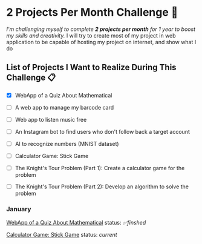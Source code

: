 # 2 Projects Per Month Challenge 🚀

*I'm challenging myself to complete **2 projects per month** for 1 year to boost my skills and creativity.*
I will try to create most of my project in web application to be capable of hosting my project on internet, and show what I do

## List of Projects I Want to Realize During This Challenge 📋
- [x] WebApp of a Quiz About Mathematical 
- [ ] A web app to manage my barcode card
- [ ] Web app to listen music free
- [ ] An Instagram bot to find users who don't follow back a target account
- [ ] AI to recognize numbers (MNIST dataset)
- [ ] Calculator Game: Stick Game
- [ ] The Knight's Tour Problem (Part 1): Create a calculator game for the problem
- [ ] The Knight's Tour Problem (Part 2): Develop an algorithm to solve the problem



### January  
[WebApp of a Quiz About Mathematical](./1-MathQuiz)
status: *✅finshed*

[Calculator Game: Stick Game](./2-StickGame)
status: *current*
